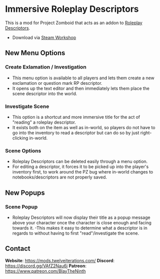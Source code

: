 # Immersive Roleplay Descriptors

This is a mod for Project Zomboid that acts as an addon to [Roleplay Descriptors](https://steamcommunity.com/sharedfiles/filedetails/?id=2897228813).

- Download via [Steam Workshop](https://steamcommunity.com/sharedfiles/filedetails/?id=3120687527)

## New Menu Options

### Create Exlamation / Investigation

- This menu option is available to all players and lets them create a new exclamation or question mark RP descriptor.
- It opens up the text editor and then immediately lets them place the scene descriptor into the world.

### Investigate Scene

- This option is a shortcut and more immersive title for the act of "reading" a roleplay descriptor.
- It exists both on the item as well as in-world, so players do not have to go into the inventory to read a descriptor but can do so by just right-clicking in-world.

### Scene Options

- Roleplay Descriptors can be deleted easily through a menu option.
- For editing a descriptor, it forces it to be picked up into the player's inventory first, to work around the PZ bug where in-world changes to notebooks/descriptors are not properly saved.

## New Popups

### Scene Popup

- Roleplay Descriptors will now display their title as a popup message above your character once the character is close enough and facing towards it.
-This makes it easy to determine what a descriptor is in regards to without having to first "read"/investigate the scene.

## Contact

**Website**: https://mods.twelveiterations.com/
**Discord**: https://discord.gg/VAfZ2Nau6j
**Patreon**: https://www.patreon.com/BlayTheNinth
